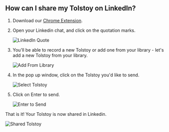 ## How can I share my Tolstoy on LinkedIn?

1. Download our [Chrome Extension](https://chrome.google.com/webstore/detail/tolstoy-free-screen-and-v/lddobacmfjhpmcdapikgehklfonmnoeg?hl=en).

2. Open your Linkedin chat, and click on the quotation marks.

    ![LinkedIn Quote](https://downloads.intercomcdn.com/i/o/541126490/962c98c96be82859caab4e14/image.png)

3. You'll be able to record a new Tolstoy or add one from your library - let's add a new Tolstoy from your library.

    ![Add From Library](https://downloads.intercomcdn.com/i/o/542419328/63cc9fc995dd7ab94f1a6505/image.png)

4. In the pop up window, click on the Tolstoy you'd like to send.  

    ![Select Tolstoy](https://downloads.intercomcdn.com/i/o/544308433/36280bc6df3e0d3ff149d1f5/image.png)

5. Click on Enter to send.

    ![Enter to Send](https://downloads.intercomcdn.com/i/o/544309493/6ef93d1a562e2a1827182125/image.png)

That is it! Your Tolstoy is now shared in Linkedin.

![Shared Tolstoy](https://downloads.intercomcdn.com/i/o/544310261/7b114d96e74fc1b2a20200ec/image.png)